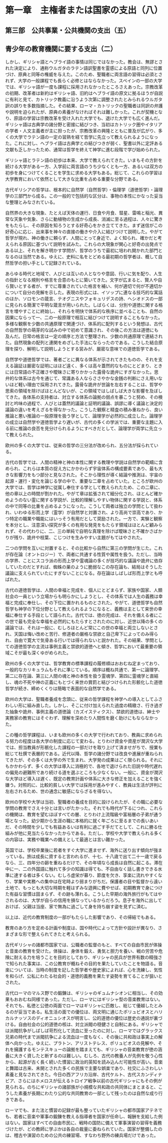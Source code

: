 # 第一章　主権者または国家の支出（八）

## 第三部　公共事業・公共機関の支出（五）

## 青少年の教育機関に要する支出（二）

しかし、ギリシャ語とヘブライ語の事情は同じではなかった。教会は、無謬とされた決定により、通称ウルガタのラテン語訳聖書を霊感による原語と同列に位置づけ、原典と同等の権威を与えた。このため、聖職者に両言語の習得は必須とされず、大学の一般課程でも長らく必修とはならなかった。スペインの一部の大学では、ギリシャ語が一度も課程に採用されなかったところさえあった。宗教改革の初期、改革者は新約はギリシャ語、旧約はヘブライ語の原文に拠るほうが自説に有利と見て、カトリック教義に沿うよう次第に調整されたとみられるウルガタ訳の誤りを多数指摘した。その結果、ローマ・カトリックの聖職者は同訳の弁護や説明を迫られたが、原典の素養がなければそれは難しかった。これが契機となり、原語の学習は宗教改革を受け入れた大学でも、退けた大学でも広く進んだ。ギリシャ語は古典学の諸分野と密接に結びつき、当初はカトリック圏やイタリアの学者・人文主義者が主に担ったが、宗教改革の興隆とともに普及が広がり、多くの大学でラテン語の一定の習熟を経て哲学に先立って教えられるようになった。これに対し、ヘブライ語は古典学との結びつきが弱く、聖書以外に定評ある文献も乏しかったため、通常は哲学を終えて神学に進む段階で学び始められた。

ギリシャ語とラテン語の初歩は本来、大学で教えられてきた。いまもその方針を続ける大学がある一方、入学前に両言語のうち少なくとも一方、あるいは双方の初歩を身につけてくることを学生に求める大学もある。総じて、これらの学習は大学教育において依然として大きな比重を占める重要な分野である。

古代ギリシアの哲学は、根本的に自然学（自然哲学）・倫理学（道徳哲学）・論理学の三部門から成る。この一般的で包括的な区分は、事物の本性にかなった妥当な整理とみなされている。

自然界の大きな現象、たとえば天体の運行、日食や月食、彗星、雷鳴と稲光、異常な天象や気象、さらに動植物の生成から成長、消滅に至る過程は、人々に驚きをもたらし、その原因を知ろうとする好奇心をかき立ててきた。まず迷信がこの好奇心に応じ、出来事を神々の直接の働きや介入に結びつけて説明した。やがて哲学が現れ、神の働きに頼らず、人間にとって身近で、よく知られ、確かだと考えられる原因に基づいて説明を試みた。これらの大現象が関心と好奇の出発点である以上、それを解き明かす学問が、哲学のうちで最初に培われ開かれた部門となるのは当然である。ゆえに、史料に名をとどめる最初期の哲学者は、概して自然哲学の担い手として記録されている。

あらゆる時代と地域で、人びとは互いの人となりや意図、行いに気を配り、人生の指針となる規則や格言を合意のもとに築いてきた。文字が広まると、賢人や自ら賢いとする者が、すでに尊重されていた格言を補い、何が適切で何が不適切かについて自分の見解を示した。表現の形式には、イソップに連なる技巧的な寓話のほか、ソロモンの箴言、テオグニスやフォキュリデスの詩、ヘシオドスの一部に見られる簡潔で平明な箴言が用いられた。しばらくは、分別や道徳に関する格言を増やすことに終始し、それらを明快で体系的な秩序に並べることも、自然の因果にならって一、二の一般原理で相互に結びつけて説明することもなかった。多様な観察を少数の共通原理で関連づけ、体系的に配列するという発想は、古代の自然哲学の萌芽的な試みの中で初めて意識され、その後この方法は道徳にも及んだ。日常の格言は一定の順序と方法で整理され、少数の共通原理で連結された。自然現象の配列と連関をめざした手法にならったのである。こうした結合原理を探り、解明して説明しようとする営みが、厳密な意味での道徳哲学である。

自然学や道徳哲学では、著者ごとに異なる体系が示されてきたものの、それを支える論証は厳密な証明にはほど遠く、多くは高々蓋然的なものにとどまり、ときには日常語の不正確さや曖昧さに寄りかかった露骨な詭弁にすぎなかった。思弁的な体系は古今を通じて、常識ある人ならささやかな金銭の判断にさえ用いないほど軽い理由で採用されてきた。露骨な詭弁が世論を左右することは、哲学や思索の領域を除けばほとんどないが、この領域ではしばしば大きな影響を及ぼしてきた。各体系の支持者は、対立する体系の論拠の弱点を暴こうと努め、その検討と吟味の過程で、人びとは蓋然的議論と証明的議論、誤謬に導く議論と決定的議論の違いを考えざるを得なかった。こうした観察と精査の積み重ねから、良い推論と悪い推論の一般原理を扱う学として、論理学が必然的に成立した。論理学の成立は自然学や道徳哲学より遅いが、古代の多くの学派では、重要な主題に入る前に推論の良否を見分けられるようにすべきだとして、論理学が両学に先立って教えられた。

欧州の多くの大学では、従来の哲学の三分法が改められ、五分法が採られている。

古代の哲学では、人間の精神と神の本性に関する教理や学説は自然学の範疇に含められ、これらは本質の捉え方にかかわらず宇宙体系の構成要素であり、最も大きな影響力をもつ部分と見なされた。そこから理性が導く結論や推測は、宇宙の起源・運行・変化を論じる学の中で、重要な二章を占めていた。ところが欧州の大学では、哲学は神学に従属し奉仕する学として教えられたため、この二章に、他の章以上の時間が割かれた。やがて章は拡張されて細分化され、ほとんど確かめようのない霊に関する学説が、比較的理解しやすい物体に関する学説と、体系の中で同等の比重を占めるようになった。こうして両者は独立の学問として扱われ、いわゆる形而上学（霊学）が自然学と対置され、より高尚で崇高であり、かつ特定の職業や職能にはいっそう有用だとして奨励された。一方で、実験と観察を本分とし、注意深い探究が多くの有用な発見をもたらす領域はほとんど顧みられず、その代わりに、二、三の単純で自明な真理を除けば曖昧さと不確かさばかりが残り、詭弁や枝葉、こじつけを生みやすい主題がもてはやされた。

二つの学問を互いに対置すると、その比較から自然に第三の学問が生じた。これが存在論〔オントロジー〕で、両者に共通する性質や属性を扱う。ただし、当時の学界、ことにスコラ派の形而上学や霊魂論の多くが技巧的な議論や詭弁に依存していたのだとすれば、蜘蛛の巣のように脆弱なこの存在論も、結局はそうした議論に支えられていたにすぎないことになる。存在論はしばしば形而上学とも呼ばれた。

古代の道徳哲学は、人間の幸福と完成を、個人にとどまらず、家族や国家、人類社会の一員という立場からも明らかにしようとし、その体系では人生の義務は幸福と完成に奉仕し、その下位に置かれるものとされた。やがて、道徳哲学も自然哲学も神学の下位分野として教えられるようになると、義務は主として来世の幸福に奉仕する手段として語られた。古代では、徳の完成は、それを備える者にこの世で最も完全な幸福を必然的にもたらすとされたのに対し、近世以降の多くの議論では、それは一般に、むしろほとんど常にこの世の幸福と両立しないとされ、天国は悔い改めと苦行、修道者の厳格な禁欲と自己卑下によってのみ得られ、自由で寛大で気骨ある行いでは得られないと説かれた。その結果、学問としての道徳哲学の主流は事例主義と禁欲的道徳へと傾き、哲学において最重要の領域こそが最も深くゆがめられた。

欧州の多くの大学では、哲学教育の標準課程の履修順はおおむね定まっており、一般的なカリキュラムもそれに準じている。順序は概ね共通で、第一に論理学、第二に存在論、第三に人間の魂と神の本性を扱う霊魂学、第四に霊魂学と直結し、魂の不死や神の正義にもとづく来世の賞罰と結びつけられた形骸化した道徳哲学が続き、締めくくりは簡略で表面的な自然学である。

欧州の大学は、聖職者養成を念頭に、従来の哲学課程を神学への導入としてふさわしい形に組み直した。しかし、そこに付け加えられた過度の精緻さ、行き過ぎた抽象や詭弁、事例主義の道徳論（カズイスティクス）、禁欲的道徳は、紳士や実務家の教育にはそぐわず、理解を深めたり人間性を磨く助けにもならなかった。

この種の哲学課程は、いまも欧州の多くの大学で行われており、教員に求められる努力の程度は各大学の制度に応じて変わる。とりわけ資金や資産が潤沢な大学では、担当教員が形骸化した課程の一部だけを取り上げて済ませがちで、授業も総じて杜撰で表層的である。近代以降、哲学の諸分野では改良や進展が重ねられてきたが、その多くは大学の外で生まれ、大学発の成果はごく限られる。それにもかかわらず、多くの大学は導入に消極的で、各地で退けられた旧説や時代遅れの偏見の避難所であり続ける道を選ぶところも少なくない。一般に、資金が潤沢な大学ほど導入は遅く、既定の教育計画や体系に大きな修正を加えることを強く嫌う。対照的に、比較的貧しい大学では採用が進みやすく、教員は生活が評判に左右されるため、世の通念に敏感にならざるを得ない。

欧州の学校や大学は当初、聖職者の養成を目的に設けられたが、その職に必要な学問の教育でさえ十分とは言いがたかった。それでも時代が下るにつれ、これらの機関は、教育を望むほぼすべての層、とりわけ上流階級や富裕層の子弟が通う場となった。幼少期から生涯の職に本格的に就く年ごろに至るまでの長いあいだ、その時間を少しでも有益あるいは有利に過ごす手だてとして、これに勝る仕組みが他に見当たらなかったからである。ただし、学校や大学で教えられる多くの内容は、実務や職業への備えとして最適とは言い難かった。

英国では、学校卒業後に若者をすぐ大学に進ませず、海外に送り出す傾向が強まっている。旅は成長に資すると言われるが、十七、十八歳で出て二十一歳で戻るなら、三、四年分の齢を重ねるだけで、その年頃なら成長は自然に起こる。滞在中に一、二の外国語に触れて多少の知識は得ても、不自由なく話し書きできる水準に達する者は多くない。むしろ虚栄が募り、節度を欠き、享楽に流れやすくなり、学業や実務への集中は在宅時より弱まりがちだ。保護者の目や監督から遠い土地で、もっとも大切な時期を軽はずみな遊興に費やせば、初期教育で身につけた有益な習慣は固まらず、その跡も薄れる。こうした早期の海外旅行がもてはやされるのは、大学が自らの信用を損なっているからだろう。息子を海外に出しておけば、父親は当座、家で無為に過ごして身を持ち崩す姿を見ずに済む。

以上は、近代の教育制度の一部がもたらした影響であり、その帰結でもある。

教育のあり方を定める計画や制度は、国や時代によって方針や設計が異なり、さまざまな形で整えられてきたと考えられる。

古代ギリシャの諸都市国家では、公職者の監督のもと、すべての自由市民が体操と音楽の教育を受けた。体操は、身体を鍛え、勇気と胆力を養い、戦の労苦や危険に耐える力を培うことを目的としており、ギリシャの民兵が世界有数の精強さで知られた事実は、この公教育が概ねその目的を果たしていたことを物語る。音楽については、当時の制度を記した哲学者や歴史家によれば、心を洗練し、気性を和らげ、公私にわたる社会的・道徳的義務を果たす姿勢を育てることが狙いとされた。

古代ローマのマルス野での鍛錬は、ギリシャのギュムナシオンに相当し、その効果もおおむね同様であった。ただし、ローマにはギリシャ型の音楽教育はない。それでも、私徳と公徳の両面でローマはギリシャに匹敵し、総じて優越したとみるのが妥当である。私生活の面での優位は、両文明に通じたポリュビオスとハリカルナッソスのディオニュシオスが明言し、公的道徳の優位は歴史の通説が裏づける。自由社会の公的道徳の核は、対立派閥の穏健さと自制にある。ギリシャでは派閥抗争がしばしば苛烈化して流血に至ったのに対し、ローマではグラックス兄弟の時代まで派閥抗争による流血は一度もなく、その後に共和政は事実上の解体へ向かった。ゆえに、プラトン、アリストテレス、ポリュビオスの見解や、それを擁護するモンテスキューの論拠を踏まえても、ギリシャの音楽教育が徳の涵養に大きく資したと断ずるのは難しい。むしろ、古代の教養人が先例を敬う心性から、起源が古く長く続いた慣習に政治的英知を読み込んだ可能性が高い。音楽と舞踏は古来、未開とされた多くの民族で主要な娯楽であり、社交にふさわしい素養と見なされてきた。今日の西アフリカ沿岸、古代ケルト、古代スカンディナビア、さらにはホメロスが伝えるトロイア戦争以前の古代ギリシャにもその例が見られる。のちにギリシャの諸部族が小規模な共和政の共同体にまとまると、こうした素養が長期にわたり公的な共同教育の一部として残ったのは自然な成り行きである。

ローマでも、また法と慣習の記録が最も整っていたギリシャの都市国家アテネでも、若者に音楽や軍事の鍛錬を教える指導者を国家が任命し、報酬を支給した例はない。国家はすべての自由市民に、戦時の国防に備えて軍事演習の習得を義務づけたが、どの教師に学ぶかは各自の裁量に委ねられていた。国家が整備したのは、稽古や演習のための公共の練習場、すなわち野外の練兵場だけであった。
